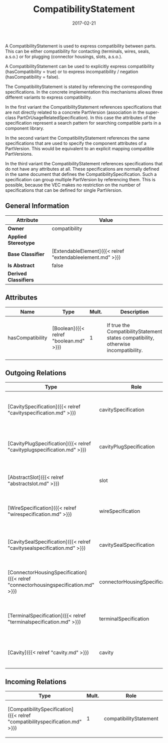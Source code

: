 ﻿---
title: CompatibilityStatement
toc: false
type: specs
date: "2017-02-21"
draft: false
specification: VEC
version: 1.1.3
documentType: "Recommendation"
elementType: Class
classes:
  - CompatibilityStatement
menu_name: vec-1.1.3
---
<p> A CompatibilityStatement is used to express compatibility between parts. This can be either compatibility for contacting (terminals, wires, seals, a.s.o.) or for plugging (connector housings, slots, a.s.o.).     </p>      <p> A CompatibilityStatement can be used to explicitly express compatibility (hasCompatibility = true) or to express incompatibility / negation (hasCompatibility = false).     </p>      <p> The CompatibilityStatement is stated by referencing the corresponding specifications. In the concrete implementation this mechanisms allows three different variants to express compatibility.     </p>      <p> In the first variant the CompatibilityStatement references specifications that are not directly related to a concrete PartVersion (association in the super-class PartOrUsageRelatedSpecification). In this case the attributes of the specification represent a search pattern for searching compatible parts in a component library.     </p>      <p> In the second variant the CompatibilityStatement references the same specifications that are used to specify the component attributes of a PartVersion. This would be equivalent to an explicit mapping compatible PartVersions.     </p>      <p> In the third variant the CompatibilityStatement references specifications that do not have any attributes at all. These specifications are normally defined in the same document that defines the CompatibilitySpecification. Such a specification can group multiple PartVersion by referencing them. This is possible, because the VEC makes no restriction on the number of specifications that can be defined for single PartVersion.      </p>

## General Information

| Attribute               | Value |
|-------------------------|-------|
| **Owner**               | compatibility |
| **Applied Stereotype**  |   |
| **Base Classifier**     | [ExtendableElement]({{< relref "extendableelement.md" >}})<br/>  |
| **Is Abstract**         | false |
| **Derived Classifiers** |   |

## Attributes
|  Name  |  Type  |  Mult.  |  Description  |  Owning Classifier  |
|--------|--------|---------|---------------|--------------|
|hasCompatibility | [Boolean]({{< relref "boolean.md" >}}) | 1 | <p> If true the CompatibilityStatement states compatibility, otherwise incompatibility.       </p> | [CompatibilityStatement]({{< relref "compatibilitystatement.md" >}}) |

## Outgoing Relations
|    Type  |   Role   |   Mult.   |   Mult.   |   Description   |
|----------|----------|-----------|-----------|-----------------|
| [CavitySpecification]({{< relref "cavityspecification.md" >}}) | cavitySpecification | 0..* | 0..* | <p> References the CavitySpecifications for which the compatibility statement is stated.      </p> |
| [CavityPlugSpecification]({{< relref "cavityplugspecification.md" >}}) | cavityPlugSpecification | 0..* | 0..* | <p> References the CavityPlugSpecifications for which the compatibility statement is stated.      </p> |
| [AbstractSlot]({{< relref "abstractslot.md" >}}) | slot | 0..* | 0..* | <p> References explicit Slots for which the compatibility statement is stated.      </p> |
| [WireSpecification]({{< relref "wirespecification.md" >}}) | wireSpecification | 0..* | 0..* | <p> References the WireSpecifications for which the compatibility statement is stated.      </p> |
| [CavitySealSpecification]({{< relref "cavitysealspecification.md" >}}) | cavitySealSpecification | 0..* | 0..* | <p> References the CavitySealSpecifications for which the compatibility statement is stated.      </p> |
| [ConnectorHousingSpecification]({{< relref "connectorhousingspecification.md" >}}) | connectorHousingSpecification | 0..* | 0..* | <p> References the ConnectorHousingSpecifications for which the compatibility statement is stated.      </p> |
| [TerminalSpecification]({{< relref "terminalspecification.md" >}}) | terminalSpecification | 0..* | 0..* | <p> References the TerminalSpecifications for which the compatibility statement is stated.      </p> |
| [Cavity]({{< relref "cavity.md" >}}) | cavity | 0..* | 0..* | <p> References explicit cavities for which the compatibility statement is stated.      </p> |
##  Incoming Relations
|    Type  |   Mult.  |   Role    |   Mult.   |   Description  |
|----------|----------|-----------|-----------|----------------|
| [CompatibilitySpecification]({{< relref "compatibilityspecification.md" >}}) | 1 | compatibilityStatement | 0..* | <p> Specifies the CompatibilityStatements defined by this CompatibilitySpecification.      </p> |
